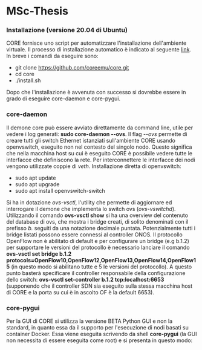 # MSc-Thesis

### Installazione (versione 20.04 di Ubuntu)

CORE fornisce uno script per automatizzare l'installazione dell'ambiente virtuale. Il processo di installazione automatico è indicato al seguente [link](https://coreemu.github.io/core/install.html#automated-install). In breve i comandi da eseguire sono:
* git clone https://github.com/coreemu/core.git
*  cd core
* ./install.sh 

Dopo che l'installazione è avvenuta con successo si dovrebbe essere in grado di eseguire core-daemon e core-pygui. 

### core-daemon 

Il demone core può essere avviato direttamente da command line, utile per vedere i log generati: **sudo core-daemon --ovs**. Il flag *--ovs* permette di creare tutti gli switch Ethernet istanziati sull'ambiente CORE usando openvswitch, eseguito non nel contesto del singolo nodo. Questo significa che nella macchina host su cui è eseguito CORE è possibile vedere tutte le interfacce che definiscono la rete. Per interconnettere le interfacce dei nodi vengono utilizzate coppie di *veth*.
Installazione diretta di openvswitch:
* sudo apt update
* sudo apt upgrade
* sudo apt install openvswitch-switch

Si ha in dotazione *ovs-vsctl*, l'utility che permette di aggiornare ed interrogare il demone che implementa lo switch ovs (*ovs-vswitchd*). Utilizzando il comando **ovs-vsctl show** si ha una overview del contenuto del database di ovs, che mostra i bridge creati, di solito denominati con il prefisso *b.* seguiti da una notazione decimale puntata. Potenzialmente tutti i bridge listati possono essere connessi al controller ONOS. Il protocollo OpenFlow non è abilitato di default e per configurare un bridge (e.g b.1.2) per supportare le versioni del protocollo è necessario lanciare il comando **ovs-vsctl set bridge b.1.2 protocols=OpenFlow10,OpenFlow12,OpenFlow13,OpenFlow14,OpenFlow15** (in questo modo si abilitano tutte e 5 le versioni del protocollo). A questo punto basterà specificare il controller responsabile della configurazione dello switch: **ovs-vsctl set-controller b.1.2 tcp:localhost:6653** (supponendo che il controller SDN sia eseguito sulla stessa macchina host di CORE e la porta su cui è in ascolto OF è la default 6653).

### core-pygui

Per la GUI di CORE si utilizza la versione BETA Python GUI e non la standard, in quanto essa da il supporto per l'esecuzione di nodi basati su container Docker. Essa viene eseguita scrivendo da shell **core-pygui** (la GUI non necessita di essere eseguita come root) e si presenta in questo modo:


